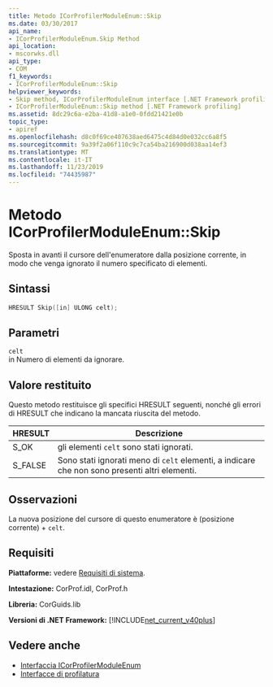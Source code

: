 ```yaml
---
title: Metodo ICorProfilerModuleEnum::Skip
ms.date: 03/30/2017
api_name:
- ICorProfilerModuleEnum.Skip Method
api_location:
- mscorwks.dll
api_type:
- COM
f1_keywords:
- ICorProfilerModuleEnum::Skip
helpviewer_keywords:
- Skip method, ICorProfilerModuleEnum interface [.NET Framework profiling]
- ICorProfilerModuleEnum::Skip method [.NET Framework profiling]
ms.assetid: 8dc29c6a-e2ba-41d8-a1e0-0fdd21421e0b
topic_type:
- apiref
ms.openlocfilehash: d8c0f69ce407638aed6475c4d84d0e032cc6a8f5
ms.sourcegitcommit: 9a39f2a06f110c9c7ca54ba216900d038aa14ef3
ms.translationtype: MT
ms.contentlocale: it-IT
ms.lasthandoff: 11/23/2019
ms.locfileid: "74435987"
---
```

# <a name="icorprofilermoduleenumskip-method"></a>Metodo ICorProfilerModuleEnum::Skip
Sposta in avanti il cursore dell'enumeratore dalla posizione corrente, in modo che venga ignorato il numero specificato di elementi.  
  
## <a name="syntax"></a>Sintassi  
  
```cpp  
HRESULT Skip([in] ULONG celt);  
```  
  
## <a name="parameters"></a>Parametri  
 `celt`  
 in Numero di elementi da ignorare.  
  
## <a name="return-value"></a>Valore restituito  
 Questo metodo restituisce gli specifici HRESULT seguenti, nonché gli errori di HRESULT che indicano la mancata riuscita del metodo.  
  
|HRESULT|Descrizione|  
|-------------|-----------------|  
|S_OK|gli elementi `celt` sono stati ignorati.|  
|S_FALSE|Sono stati ignorati meno di `celt` elementi, a indicare che non sono presenti altri elementi.|  
  
## <a name="remarks"></a>Osservazioni  
 La nuova posizione del cursore di questo enumeratore è (posizione corrente) + `celt`.  
  
## <a name="requirements"></a>Requisiti  
 **Piattaforme:** vedere [Requisiti di sistema](../../../../docs/framework/get-started/system-requirements.md).  
  
 **Intestazione:** CorProf.idl, CorProf.h  
  
 **Libreria:** CorGuids.lib  
  
 **Versioni di .NET Framework:** [!INCLUDE[net_current_v40plus](../../../../includes/net-current-v40plus-md.md)]  
  
## <a name="see-also"></a>Vedere anche

- [Interfaccia ICorProfilerModuleEnum](../../../../docs/framework/unmanaged-api/profiling/icorprofilermoduleenum-interface.md)
- [Interfacce di profilatura](../../../../docs/framework/unmanaged-api/profiling/profiling-interfaces.md)
